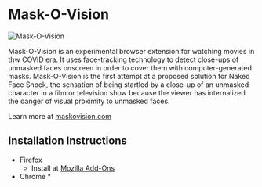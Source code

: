# Mask-O-Vision

![Mask-O-Vision](https://github.com/jasoneppink/mask-o-vision/blob/main/maskovision.gif)

Mask-O-Vision is an experimental browser extension for watching movies in thw COVID era. It uses face-tracking technology to detect close-ups of unmasked faces onscreen in order to cover them with computer-generated masks. Mask-O-Vision is the first attempt at a proposed solution for Naked Face Shock, the sensation of being startled by a close-up of an unmasked character in a film or television show because the viewer has internalized the danger of visual proximity to unmasked faces.

Learn more at [maskovision.com](https://maskovision.com)

## Installation Instructions
* Firefox
  * Install at [Mozilla Add-Ons](https://addons.mozilla.org/en-US/firefox/addon/mask-o-vision/)
* Chrome
  * 
